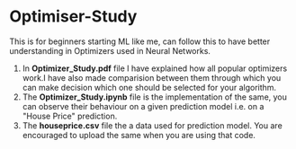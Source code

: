 # Optimiser-Study
This is for beginners starting ML like me, can follow this to have better understanding in Optimizers used in Neural Networks.  

1. In **Optimizer_Study.pdf** file I have explained how all popular optimizers work.I have also made comparision between them through which you can make decision which one should be selected for your algorithm.
2. The **Optimizer_Study.ipynb** file is the implementation of the same, you can observe their behaviour on a given prediction model i.e. on a "House Price" prediction.
3. The **houseprice.csv** file the a data used for prediction model. You are encouraged to upload the same when you are using that code.
